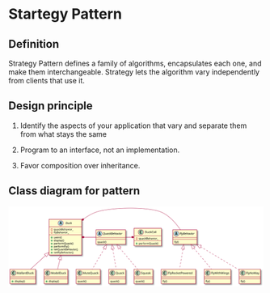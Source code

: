# Startegy Pattern

## Definition

Strategy Pattern defines a family of algorithms, encapsulates each one, and make them interchangeable. Strategy lets the algorithm vary independently from clients that use it.

## Design principle

1. Identify the aspects of your application that vary and separate them from what stays the same

2. Program to an interface, not an implementation.

3. Favor composition over inheritance.

## Class diagram for pattern

![Alt text](./strategy.svg)
